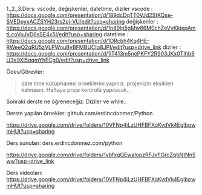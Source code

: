 1.,2.,3.Ders: vscode, değişkenler, datetime, diziler
vscode : https://docs.google.com/presentation/d/189dcDqTT0VJd2StKQse-SVEDpyxACZSYH23rs2pj-VU/edit?usp=sharing
değişkenler : https://docs.google.com/presentation/d/1n49lp5gMw66M0chZeVvKkjepAmtLcoVoJvD6sSE4x5I/edit?usp=sharing
datetime : https://docs.google.com/presentation/d/1DRcbh4Kq4HE-RWeeQ2qRU5zVLPWnuByBFMBUCIq8JPI/edit?usp=drive_link
diziler : https://docs.google.com/presentation/d/1iT413m5nePKFY2R903JKx0TIhb6U3e9XI5qqmYhECg0/edit?usp=drive_link

Ödev/Görevler:
> date time kütüphanesi örneklerini yapınız.
> projenizin eksikleri kalmasın. Haftaya proje kontrolü yapılacak..

Sonraki derste ne öğreneceğiz: Diziler ve while..

Derste yapılan örnekler: 
github.com/erdincdonmez/Python

https://drive.google.com/drive/folders/10VFNp4iLzUHFBFXqKvdVk4EglbpwmHUt?usp=sharing

Ders sunuları: 
ders.erdincdonmez.com/python

https://drive.google.com/drive/folders/1ybfxgQEwaIopzRFJxfIGrcZqbNtNn5ww?usp=drive_link

Ders videoları:
https://drive.google.com/drive/folders/10VFNp4iLzUHFBFXqKvdVk4EglbpwmHUt?usp=sharing 